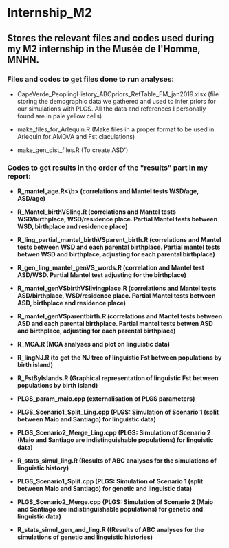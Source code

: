 # Internship_M2
## Stores the relevant files and codes used during my M2 internship in the Musée de l'Homme, MNHN.
### Files and codes to get files done to run analyses:
- CapeVerde_PeoplingHistory_ABCpriors_RefTable_FM_jan2019.xlsx (file storing the demographic data we gathered and used to infer priors for our simulations with PLGS. All the data and references I personally found are in pale yellow cells)

- make_files_for_Arlequin.R (Make files in a proper format to be used in Arlequin for AMOVA and Fst claculations)

- make_gen_dist_files.R (To create ASD')


### Codes to get results in the order of the "results" part in my report:
- <b>R_mantel_age.R<\b> (correlations and Mantel tests WSD/age, ASD/age)

- R_Mantel_birthVSling.R (correlations and Mantel tests WSD/birthplace, WSD/residence place. Partial Mantel tests between WSD, birthplace and residence place)

- R_ling_partial_mantel_birthVSparent_birth.R (correlations and Mantel tests between WSD and each parental birthplace. Partial mantel tests betwen WSD and birthplace, adjusting for each parental birthplace)

- R_gen_ling_mantel_genVS_words.R (correlation and Mantel test ASD/WSD. Partial Mantel test adjusting for the birthplace)

- R_mantel_genVSbirthVSlivingplace.R (correlations and Mantel tests ASD/birthplace, WSD/residence place. Partial Mantel tests between ASD, birthplace and residence place)

- R_mantel_genVSparentbirth.R (correlations and Mantel tests between ASD and each parental birthplace. Partial mantel tests betwen ASD and birthplace, adjusting for each parental birthplace)

- R_MCA.R (MCA analyses and plot on linguistic data)

- R_lingNJ.R (to get the NJ tree of linguistic Fst between populations by birth island)

- R_FstByIslands.R (Graphical representation of linguistic Fst between populations by birth island)

- PLGS_param_maio.cpp (externalisation of PLGS parameters)

- PLGS_Scenario1_Split_Ling.cpp (PLGS: Simulation of Scenario 1 (split between Maio and Santiago) for linguistic data)

- PLGS_Scenario2_Merge_Ling.cpp (PLGS: Simulation of Scenario 2 (Maio and Santiago are indistinguishable populations) for linguistic data)

- R_stats_simul_ling.R (Results of ABC analyses for the simulations of linguistic history)

- PLGS_Scenario1_Split.cpp (PLGS: Simulation of Scenario 1 (split between Maio and Santiago) for genetic and linguistic data)

- PLGS_Scenario2_Merge.cpp (PLGS: Simulation of Scenario 2 (Maio and Santiago are indistinguishable populations) for genetic and linguistic data)

- R_stats_simul_gen_and_ling.R ((Results of ABC analyses for the simulations of genetic and linguistic histories)
